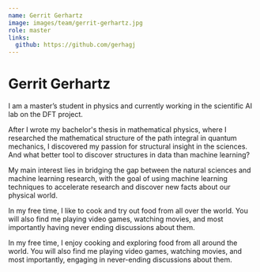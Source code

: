 ```yaml
---
name: Gerrit Gerhartz
image: images/team/gerrit-gerhartz.jpg
role: master
links:
  github: https://github.com/gerhagj
---
```


# Gerrit Gerhartz

I am a master’s student in physics and currently working in the scientific AI lab on the DFT project.

After I wrote my bachelor's thesis in mathematical physics, where I researched the mathematical structure of the path integral in quantum mechanics, I discovered my passion for structural insight in the sciences. And what better tool to discover structures in data than machine learning?

My main interest lies in bridging the gap between the natural sciences and machine learning research, with the goal of using machine learning techniques to accelerate research and discover new facts about our physical world.

In my free time, I like to cook and try out food from all over the world. You will also find me playing video games, watching movies, and most importantly having never ending discussions about them.

In my free time, I enjoy cooking and exploring food from all around the world. You will also find me playing video games, watching movies, and most importantly, engaging in never-ending discussions about them.
